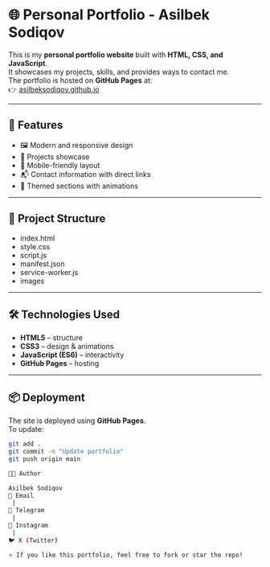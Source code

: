 # 🌐 Personal Portfolio - Asilbek Sodiqov

This is my **personal portfolio website** built with **HTML, CSS, and JavaScript**.  
It showcases my projects, skills, and provides ways to contact me.  
The portfolio is hosted on **GitHub Pages** at:  
👉 [asilbeksodiqov.github.io](https://asilbeksodiqov.github.io)

---

## 🚀 Features
- 🖼️ Modern and responsive design  
- 📂 Projects showcase  
- 📱 Mobile-friendly layout  
- 📬 Contact information with direct links  
- 🌙 Themed sections with animations  

---

## 📂 Project Structure
- index.html
- style.css
- script.js
- manifest.json
- service-worker.js
- images

---

## 🛠️ Technologies Used
- **HTML5** – structure  
- **CSS3** – design & animations  
- **JavaScript (ES6)** – interactivity  
- **GitHub Pages** – hosting  

---

## 📦 Deployment
The site is deployed using **GitHub Pages**.  
To update:
```bash
git add .
git commit -m "Update portfolio"
git push origin main

👨‍💻 Author

Asilbek Sodiqov
📧 Email
 |
💬 Telegram
 |
📸 Instagram
 |
🐦 X (Twitter)

⭐ If you like this portfolio, feel free to fork or star the repo!
